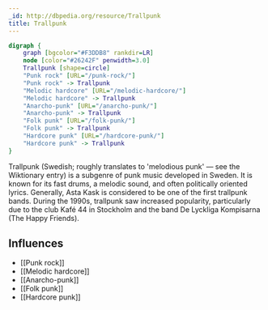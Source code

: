 ```yaml
---
_id: http://dbpedia.org/resource/Trallpunk
title: Trallpunk
---
```


```dot
digraph {
	graph [bgcolor="#F3DDB8" rankdir=LR]
	node [color="#26242F" penwidth=3.0]
	Trallpunk [shape=circle]
	"Punk rock" [URL="/punk-rock/"]
	"Punk rock" -> Trallpunk
	"Melodic hardcore" [URL="/melodic-hardcore/"]
	"Melodic hardcore" -> Trallpunk
	"Anarcho-punk" [URL="/anarcho-punk/"]
	"Anarcho-punk" -> Trallpunk
	"Folk punk" [URL="/folk-punk/"]
	"Folk punk" -> Trallpunk
	"Hardcore punk" [URL="/hardcore-punk/"]
	"Hardcore punk" -> Trallpunk
}
```

Trallpunk (Swedish; roughly translates to 'melodious punk' — see the Wiktionary entry) is a subgenre of punk music developed in Sweden. It is known for its fast drums, a melodic sound, and often politically oriented lyrics. Generally, Asta Kask is considered to be one of the first trallpunk bands. During the 1990s, trallpunk saw increased popularity, particularly due to the club Kafé 44 in Stockholm and the band De Lyckliga Kompisarna (The Happy Friends).

## Influences

- [[Punk rock]]
- [[Melodic hardcore]]
- [[Anarcho-punk]]
- [[Folk punk]]
- [[Hardcore punk]]
